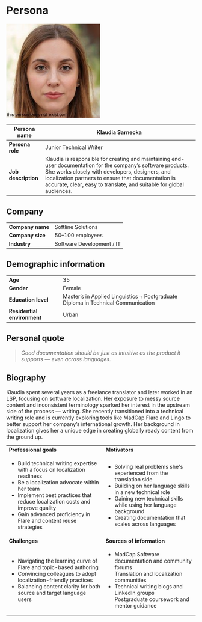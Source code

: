 # Persona

![Photo of Klaudia Sarnecka, a fictional persona](images/this-person-does-not-exist.jpg)

| Persona name        | Klaudia Sarnecka                                                                                                                                                                                                                                                                               |
| ------------------- | ---------------------------------------------------------------------------------------------------------------------------------------------------------------------------------------------------------------------------------------------------------------------------------------------- |
| **Persona role**    | Junior Technical Writer                                                                                                                                                                                                                                                                        |
| **Job description** | Klaudia is responsible for creating and maintaining end-user documentation for the company’s software products. She works closely with developers, designers, and localization partners to ensure that documentation is accurate, clear, easy to translate, and suitable for global audiences. |

## Company

<table>
  <tr><td><strong>Company name</strong></td><td>Softline Solutions</td></tr>
  <tr><td><strong>Company size</strong></td><td>50–100 employees</td></tr>
  <tr><td><strong>Industry</strong></td><td>Software Development / IT</td></tr>
</table>

## Demographic information

<table>
  <tr><td><strong>Age</strong></td><td>35</td></tr>
  <tr><td><strong>Gender</strong></td><td>Female</td></tr>
  <tr><td><strong>Education level</strong></td><td>Master’s in Applied Linguistics + Postgraduate Diploma in Technical Communication</td></tr>
  <tr><td><strong>Residential environment</strong></td><td>Urban</td></tr>
</table>

## Personal quote
>*Good documentation should be just as intuitive as the product it supports — even across languages.*

## Biography
Klaudia spent several years as a freelance translator and later worked in an LSP, focusing on software localization. Her exposure to messy source content and inconsistent terminology sparked her interest in the upstream side of the process — writing. She recently transitioned into a technical writing role and is currently exploring tools like MadCap Flare and Lingo to better support her company’s international growth. Her background in localization gives her a unique edge in creating globally ready content from the ground up.

<table>
  <tr><td><strong>Professional goals</storng></td><td><strong>Motivators</strong></td></tr>
  <tr><td><ul><li> Build technical writing expertise with a focus on localization readiness</li>
  <li>Be a localization advocate within her team</li>
  <li>Implement best practices that reduce localization costs and improve quality</li>
  <li>Gain advanced proficiency in Flare and content reuse strategies</li></ul></td><td><ul><li>Solving real problems she's experienced from the translation side</li><li>Building on her language skills in a new technical role</li><li>Gaining new technical skills while using her language background</li><li>Creating documentation that scales across languages</li></ul></td></tr>
  <tr><td><strong>Challenges</strong></td><td><strong>Sources of information</strong></td></tr>
  <tr><td><ul><li>Navigating the learning curve of Flare and topic-based authoring</li><li>Convincing colleagues to adopt localization-friendly practices</li><li>Balancing content clarity for both source and target language users</li></ul></td><td><ul><li>MadCap Software documentation and community forums</li></li>Translation and localization communities</li><li>Technical writing blogs and LinkedIn groups</li>Postgraduate coursework and mentor guidance</li></ul></td></tr>
</table>
